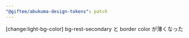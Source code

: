 ```yaml
---
"@giftee/abukuma-design-tokens": patch
---
```


[change:light-bg-color] bg-rest-secondary と border color が薄くなった
